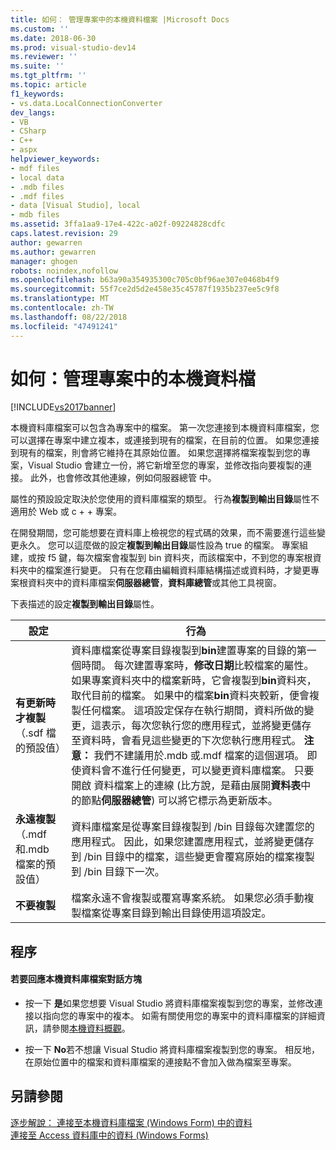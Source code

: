 ```yaml
---
title: 如何： 管理專案中的本機資料檔案 |Microsoft Docs
ms.custom: ''
ms.date: 2018-06-30
ms.prod: visual-studio-dev14
ms.reviewer: ''
ms.suite: ''
ms.tgt_pltfrm: ''
ms.topic: article
f1_keywords:
- vs.data.LocalConnectionConverter
dev_langs:
- VB
- CSharp
- C++
- aspx
helpviewer_keywords:
- mdf files
- local data
- .mdb files
- .mdf files
- data [Visual Studio], local
- mdb files
ms.assetid: 3ffa1aa9-17e4-422c-a02f-09224828cdfc
caps.latest.revision: 29
author: gewarren
ms.author: gewarren
manager: ghogen
robots: noindex,nofollow
ms.openlocfilehash: b63a90a354935300c705c0bf96ae307e0468b4f9
ms.sourcegitcommit: 55f7ce2d5d2e458e35c45787f1935b237ee5c9f8
ms.translationtype: MT
ms.contentlocale: zh-TW
ms.lasthandoff: 08/22/2018
ms.locfileid: "47491241"
---
```

# <a name="how-to-manage-local-data-files-in-your-project"></a>如何：管理專案中的本機資料檔
[!INCLUDE[vs2017banner](../includes/vs2017banner.md)]

本機資料庫檔案可以包含為專案中的檔案。 第一次您連接到本機資料庫檔案，您可以選擇在專案中建立複本，或連接到現有的檔案，在目前的位置。 如果您連接到現有的檔案，則會將它維持在其原始位置。 如果您選擇將檔案複製到您的專案，Visual Studio 會建立一份，將它新增至您的專案，並修改指向要複製的連接。 此外，也會修改其他連線，例如伺服器總管 中。  
  
 屬性的預設設定取決於您使用的資料庫檔案的類型。 行為**複製到輸出目錄**屬性不適用於 Web 或 c + + 專案。  
  
 在開發期間，您可能想要在資料庫上檢視您的程式碼的效果，而不需要進行這些變更永久。 您可以這麼做的設定**複製到輸出目錄**屬性設為 true 的檔案。 專案組建，或按 f5 鍵，每次檔案會複製到 bin 資料夾，而該檔案中，不到您的專案根資料夾中的檔案進行變更。 只有在您藉由編輯資料庫結構描述或資料時，才變更專案根資料夾中的資料庫檔案**伺服器總管**，**資料庫總管**或其他工具視窗。  
  
 下表描述的設定**複製到輸出目錄**屬性。  
  
|設定|行為|  
|-------------|--------------|  
|**有更新時才複製**（.sdf 檔的預設值）|資料庫檔案從專案目錄複製到**bin**建置專案的目錄的第一個時間。 每次建置專案時，**修改日期**比較檔案的屬性。 如果專案資料夾中的檔案新時，它會複製到**bin**資料夾，取代目前的檔案。 如果中的檔案**bin**資料夾較新，便會複製任何檔案。 這項設定保存在執行期間，資料所做的變更，這表示，每次您執行您的應用程式，並將變更儲存至資料時，會看見這些變更的下次您執行應用程式。 **注意：** 我們不建議用於.mdb 或.mdf 檔案的這個選項。 即使資料會不進行任何變更，可以變更資料庫檔案。 只要開啟 資料檔案上的連線 (比方說，是藉由展開**資料表**中的節點**伺服器總管**) 可以將它標示為更新版本。|  
|**永遠複製**（.mdf 和.mdb 檔案的預設值）|資料庫檔案是從專案目錄複製到 /bin 目錄每次建置您的應用程式。 因此，如果您建置應用程式，並將變更儲存到 /bin 目錄中的檔案，這些變更會覆寫原始的檔案複製到 /bin 目錄下一次。|  
|**不要複製**|檔案永遠不會複製或覆寫專案系統。 如果您必須手動複製檔案從專案目錄到輸出目錄使用這項設定。|  
  
## <a name="procedure"></a>程序  
  
#### <a name="to-respond-to-the-local-database-file-dialog-box"></a>若要回應本機資料庫檔案對話方塊  
  
-   按一下 **是**如果您想要 Visual Studio 將資料庫檔案複製到您的專案，並修改連接以指向您的專案中的複本。 如需有關使用您的專案中的資料庫檔案的詳細資訊，請參閱[本機資料概觀](../data-tools/local-data-overview.md)。  
  
-   按一下  **No**若不想讓 Visual Studio 將資料庫檔案複製到您的專案。 相反地，在原始位置中的檔案和資料庫檔案的連接點不會加入做為檔案至專案。  
  
## <a name="see-also"></a>另請參閱  
 [逐步解說： 連接至本機資料庫檔案 (Windows Form) 中的資料](../data-tools/walkthrough-connecting-to-data-in-a-local-database-file-windows-forms.md)   
 [連接至 Access 資料庫中的資料 (Windows Forms)](../data-tools/connect-to-data-in-an-access-database-windows-forms.md)